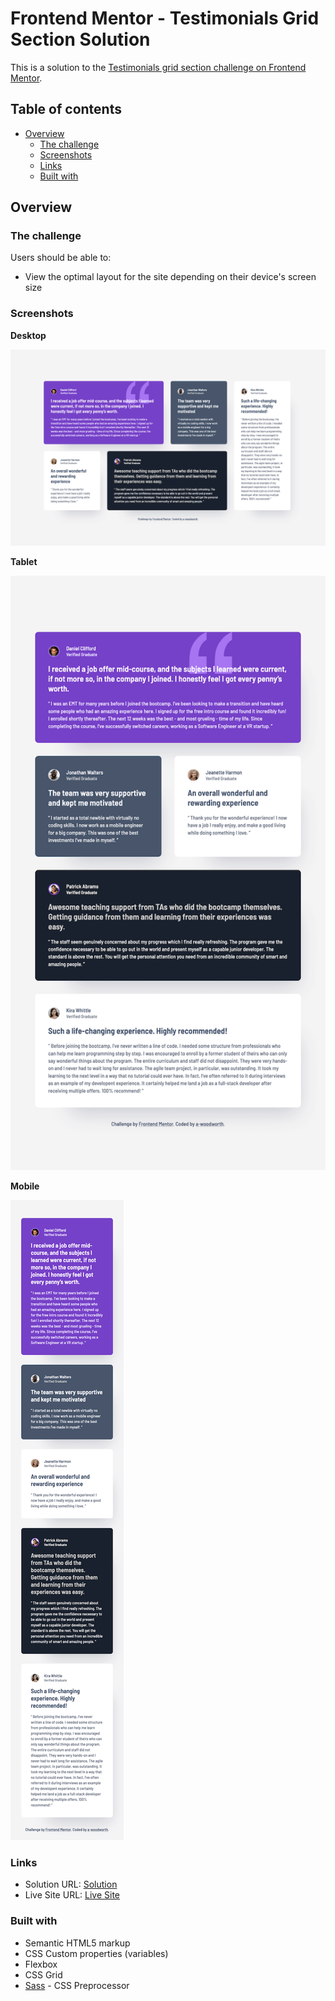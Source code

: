 # Frontend Mentor - Testimonials Grid Section Solution

This is a solution to the [Testimonials grid section challenge on Frontend Mentor](https://www.frontendmentor.io/challenges/testimonials-grid-section-Nnw6J7Un7).

## Table of contents

- [Overview](#overview)
  - [The challenge](#the-challenge)
  - [Screenshots](#screenshots)
  - [Links](#links)
  - [Built with](#built-with)

## Overview

### The challenge

Users should be able to:

- View the optimal layout for the site depending on their device's screen size

### Screenshots

**Desktop**

![Desktop Sceenshot](screenshots/desktop-screenshot-1440px.png)

**Tablet**

![Tablet Sceenshot](screenshots/tablet-screenshot-768px.png)

**Mobile**

![Mobile Sceenshot](screenshots/mobile-screenshot-375px.png)

### Links

- Solution URL: [Solution](https://www.frontendmentor.io/solutions/testimonials-grid-section-rh1W9RTH1V)
- Live Site URL: [Live Site](https://a-woodworth.github.io/testimonials_grid_section)

### Built with

- Semantic HTML5 markup
- CSS Custom properties (variables)
- Flexbox
- CSS Grid
- [Sass](https://sass-lang.com) - CSS Preprocessor

